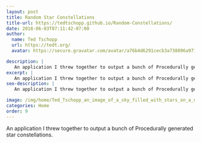 ```yaml
---
layout: post
title: Random Star Constellations 
title-url: https://tedtschopp.github.io/Random-Constellations/
date: 2018-06-03T07:11:42-07:00
author:
  name: Ted Tschopp
  url: https://tedt.org/
  avatar: https://secure.gravatar.com/avatar/a76b4d6291cecb3a738896a971bfb903?s=512&d=mp&r=g

description: |
   An application I threw together to output a bunch of Procedurally generated star constellations. 
excerpt: |
   An application I threw together to output a bunch of Procedurally generated star constellations. 
seo-description: |
   An application I threw together to output a bunch of Procedurally generated star constellations. 

image: /img/home/Ted_Tschopp_an_image_of_a_sky_filled_with_stars_on_a_dark_night.jpg
categories: Home
order: 9
---
```


An application I threw together to output a bunch of Procedurally generated star constellations. 